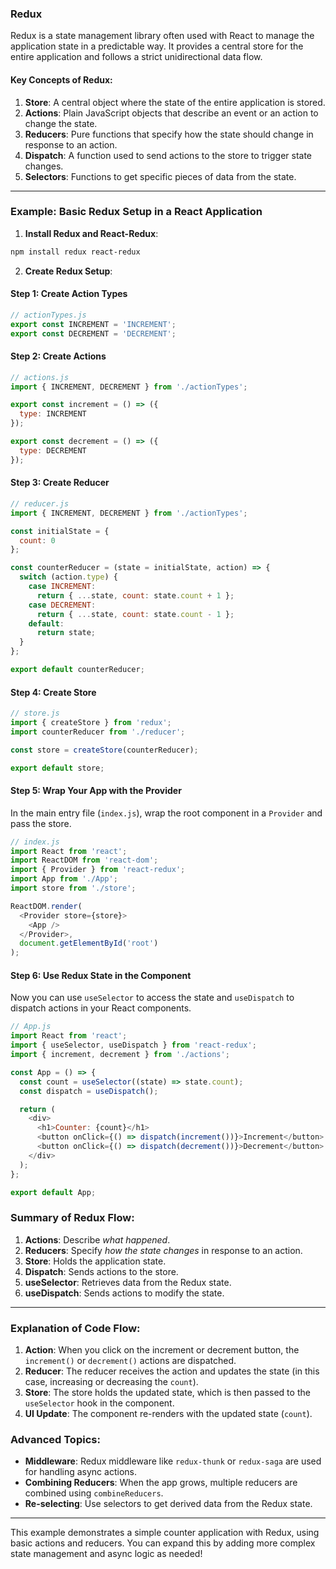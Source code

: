 ### Redux

Redux is a state management library often used with React to manage the application state in a predictable way. It provides a central store for the entire application and follows a strict unidirectional data flow.

#### Key Concepts of Redux:
1. **Store**: A central object where the state of the entire application is stored.
2. **Actions**: Plain JavaScript objects that describe an event or an action to change the state.
3. **Reducers**: Pure functions that specify how the state should change in response to an action.
4. **Dispatch**: A function used to send actions to the store to trigger state changes.
5. **Selectors**: Functions to get specific pieces of data from the state.

---

### Example: Basic Redux Setup in a React Application

1. **Install Redux and React-Redux**:

```bash
npm install redux react-redux
```

2. **Create Redux Setup**:

#### Step 1: Create Action Types

```js
// actionTypes.js
export const INCREMENT = 'INCREMENT';
export const DECREMENT = 'DECREMENT';
```

#### Step 2: Create Actions

```js
// actions.js
import { INCREMENT, DECREMENT } from './actionTypes';

export const increment = () => ({
  type: INCREMENT
});

export const decrement = () => ({
  type: DECREMENT
});
```

#### Step 3: Create Reducer

```js
// reducer.js
import { INCREMENT, DECREMENT } from './actionTypes';

const initialState = {
  count: 0
};

const counterReducer = (state = initialState, action) => {
  switch (action.type) {
    case INCREMENT:
      return { ...state, count: state.count + 1 };
    case DECREMENT:
      return { ...state, count: state.count - 1 };
    default:
      return state;
  }
};

export default counterReducer;
```

#### Step 4: Create Store

```js
// store.js
import { createStore } from 'redux';
import counterReducer from './reducer';

const store = createStore(counterReducer);

export default store;
```

#### Step 5: Wrap Your App with the Provider

In the main entry file (`index.js`), wrap the root component in a `Provider` and pass the store.

```js
// index.js
import React from 'react';
import ReactDOM from 'react-dom';
import { Provider } from 'react-redux';
import App from './App';
import store from './store';

ReactDOM.render(
  <Provider store={store}>
    <App />
  </Provider>,
  document.getElementById('root')
);
```

#### Step 6: Use Redux State in the Component

Now you can use `useSelector` to access the state and `useDispatch` to dispatch actions in your React components.

```js
// App.js
import React from 'react';
import { useSelector, useDispatch } from 'react-redux';
import { increment, decrement } from './actions';

const App = () => {
  const count = useSelector((state) => state.count);
  const dispatch = useDispatch();

  return (
    <div>
      <h1>Counter: {count}</h1>
      <button onClick={() => dispatch(increment())}>Increment</button>
      <button onClick={() => dispatch(decrement())}>Decrement</button>
    </div>
  );
};

export default App;
```

### Summary of Redux Flow:
1. **Actions**: Describe *what happened*.
2. **Reducers**: Specify *how the state changes* in response to an action.
3. **Store**: Holds the application state.
4. **Dispatch**: Sends actions to the store.
5. **useSelector**: Retrieves data from the Redux state.
6. **useDispatch**: Sends actions to modify the state.

---

### Explanation of Code Flow:

1. **Action**: When you click on the increment or decrement button, the `increment()` or `decrement()` actions are dispatched.
2. **Reducer**: The reducer receives the action and updates the state (in this case, increasing or decreasing the `count`).
3. **Store**: The store holds the updated state, which is then passed to the `useSelector` hook in the component.
4. **UI Update**: The component re-renders with the updated state (`count`).

### Advanced Topics:
- **Middleware**: Redux middleware like `redux-thunk` or `redux-saga` are used for handling async actions.
- **Combining Reducers**: When the app grows, multiple reducers are combined using `combineReducers`.
- **Re-selecting**: Use selectors to get derived data from the Redux state.

---

This example demonstrates a simple counter application with Redux, using basic actions and reducers. You can expand this by adding more complex state management and async logic as needed!
